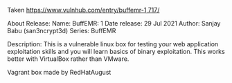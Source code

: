 Taken https://www.vulnhub.com/entry/buffemr-1,717/ 

About Release:
    Name: BuffEMR: 1
    Date release: 29 Jul 2021
    Author: Sanjay Babu (san3ncrypt3d)
    Series: BuffEMR

Description:
    This is a vulnerable linux box for testing your web application exploitation skills and you will learn basics of binary exploitation.
    This works better with VirtualBox rather than VMware. 

Vagrant box made by RedHatAugust
